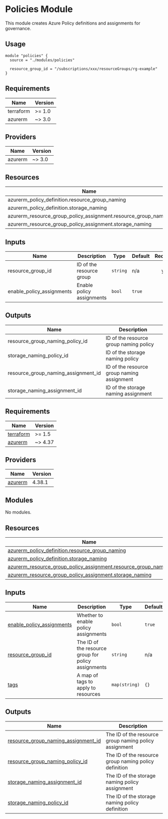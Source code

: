 # Policies Module

This module creates Azure Policy definitions and assignments for governance.

## Usage

```hcl
module "policies" {
  source = "./modules/policies"

  resource_group_id = "/subscriptions/xxx/resourceGroups/rg-example"
}
```

## Requirements

| Name | Version |
|------|---------|
| terraform | >= 1.0 |
| azurerm | ~> 3.0 |

## Providers

| Name | Version |
|------|---------|
| azurerm | ~> 3.0 |

## Resources

| Name | Type |
|------|------|
| azurerm_policy_definition.resource_group_naming | resource |
| azurerm_policy_definition.storage_naming | resource |
| azurerm_resource_group_policy_assignment.resource_group_naming | resource |
| azurerm_resource_group_policy_assignment.storage_naming | resource |

## Inputs

| Name | Description | Type | Default | Required |
|------|-------------|------|---------|:--------:|
| resource_group_id | ID of the resource group | `string` | n/a | yes |
| enable_policy_assignments | Enable policy assignments | `bool` | `true` | no |

## Outputs

| Name | Description |
|------|-------------|
| resource_group_naming_policy_id | ID of the resource group naming policy |
| storage_naming_policy_id | ID of the storage naming policy |
| resource_group_naming_assignment_id | ID of the resource group naming assignment |
| storage_naming_assignment_id | ID of the storage naming assignment |

<!-- BEGIN_TF_DOCS -->
## Requirements

| Name | Version |
|------|---------|
| <a name="requirement_terraform"></a> [terraform](#requirement\_terraform) | >= 1.5 |
| <a name="requirement_azurerm"></a> [azurerm](#requirement\_azurerm) | ~> 4.37 |

## Providers

| Name | Version |
|------|---------|
| <a name="provider_azurerm"></a> [azurerm](#provider\_azurerm) | 4.38.1 |

## Modules

No modules.

## Resources

| Name | Type |
|------|------|
| [azurerm_policy_definition.resource_group_naming](https://registry.terraform.io/providers/hashicorp/azurerm/latest/docs/resources/policy_definition) | resource |
| [azurerm_policy_definition.storage_naming](https://registry.terraform.io/providers/hashicorp/azurerm/latest/docs/resources/policy_definition) | resource |
| [azurerm_resource_group_policy_assignment.resource_group_naming](https://registry.terraform.io/providers/hashicorp/azurerm/latest/docs/resources/resource_group_policy_assignment) | resource |
| [azurerm_resource_group_policy_assignment.storage_naming](https://registry.terraform.io/providers/hashicorp/azurerm/latest/docs/resources/resource_group_policy_assignment) | resource |

## Inputs

| Name | Description | Type | Default | Required |
|------|-------------|------|---------|:--------:|
| <a name="input_enable_policy_assignments"></a> [enable\_policy\_assignments](#input\_enable\_policy\_assignments) | Whether to enable policy assignments | `bool` | `true` | no |
| <a name="input_resource_group_id"></a> [resource\_group\_id](#input\_resource\_group\_id) | The ID of the resource group for policy assignments | `string` | n/a | yes |
| <a name="input_tags"></a> [tags](#input\_tags) | A map of tags to apply to resources | `map(string)` | `{}` | no |

## Outputs

| Name | Description |
|------|-------------|
| <a name="output_resource_group_naming_assignment_id"></a> [resource\_group\_naming\_assignment\_id](#output\_resource\_group\_naming\_assignment\_id) | The ID of the resource group naming policy assignment |
| <a name="output_resource_group_naming_policy_id"></a> [resource\_group\_naming\_policy\_id](#output\_resource\_group\_naming\_policy\_id) | The ID of the resource group naming policy definition |
| <a name="output_storage_naming_assignment_id"></a> [storage\_naming\_assignment\_id](#output\_storage\_naming\_assignment\_id) | The ID of the storage naming policy assignment |
| <a name="output_storage_naming_policy_id"></a> [storage\_naming\_policy\_id](#output\_storage\_naming\_policy\_id) | The ID of the storage naming policy definition |
<!-- END_TF_DOCS -->
